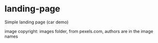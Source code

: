 # landing-page
Simple landing page (car demo)

image copyright: images folder, from pexels.com, authors are in the image names
